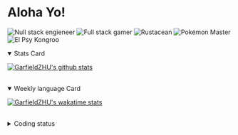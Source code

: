 # Aloha Yo!

![Null stack engieneer](https://img.shields.io/badge/-Null_stack_engineer-a890f0)
![Full stack gamer](https://img.shields.io/badge/-Full_stack_gamer-78c850)
![Rustacean](https://img.shields.io/badge/-Rustacean-f74c00)
![Pokémon Master](https://img.shields.io/badge/-Pokémon_Master-f8d030)
![El Psy Kongroo](https://img.shields.io/badge/-El_Psy_Kongroo-6890f0)


<details open>
<summary>Stats Card</summary>
 
[![GarfieldZHU's github stats](https://github-readme-stats.vercel.app/api?username=GarfieldZHU&show_icons=true&theme=tokyonight)](https://github.com/anuraghazra/github-readme-stats)
 
</details>

<br/>

<details open>
<summary>Weekly language Card</summary>
 
[![GarfieldZHU's wakatime stats](https://github-readme-stats.vercel.app/api/wakatime?username=AlohaYo&theme=nightowl&layout=compact)](https://github.com/GarfieldZHU/GarfieldZHU)


<br/>

</details>

<details>

<summary>Coding status</summary>

<br/>

<!--START_SECTION:waka-->
**🐱 My Github Data** 

> 🏆 198 Contributions in the Year 2021
 > 
> 📦 472.9 kB Used in Github's Storage 
 > 
> 🚫 Not Opted to Hire
 > 
> 📜 55 Public Repositories 
 > 
> 🔑 33 Private Repositories  
 > 
**I'm a Night 🦉** 

```text
🌞 Morning    71 commits     ███░░░░░░░░░░░░░░░░░░░░░░   14.49% 
🌆 Daytime    136 commits    ███████░░░░░░░░░░░░░░░░░░   27.76% 
🌃 Evening    182 commits    █████████░░░░░░░░░░░░░░░░   37.14% 
🌙 Night      101 commits    █████░░░░░░░░░░░░░░░░░░░░   20.61%

```


📊 **This Week I Spent My Time On** 

```text
💬 Programming Languages: 
TypeScript               16 hrs 59 mins      █████████████████░░░░░░░░   69.87% 
Rust                     2 hrs 16 mins       ██░░░░░░░░░░░░░░░░░░░░░░░   9.38% 
SCSS                     1 hr 38 mins        █░░░░░░░░░░░░░░░░░░░░░░░░   6.74% 
Markdown                 1 hr 29 mins        █░░░░░░░░░░░░░░░░░░░░░░░░   6.13% 
Java                     1 hr 14 mins        █░░░░░░░░░░░░░░░░░░░░░░░░   5.1%

🔥 Editors: 
VS Code                  22 hrs 58 mins      ███████████████████████░░   94.49% 
IntelliJ                 1 hr 20 mins        █░░░░░░░░░░░░░░░░░░░░░░░░   5.51%

💻 Operating System: 
Mac                      20 hrs 40 mins      █████████████████████░░░░   85.03% 
Windows                  3 hrs 38 mins       ███░░░░░░░░░░░░░░░░░░░░░░   14.97%

```


<!--END_SECTION:waka-->

</details>
